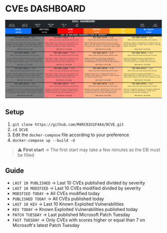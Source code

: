 # CVEs DASHBOARD

![](doc/dashboard.png)

## Setup

1. `git clone https://github.com/M4RC02U1F4A4/DCVE.git`
2. `cd DCVE`
3. Edit the `docker-compose` file according to your preference
4. `docker-compose up --build -d`
> :warning: **First start** -> The first start may take a few minutes as the DB must be filled

## Guide
- `LAST 10 PUBLISHED` -> Last 10 CVEs published divided by severity
- `LAST 10 MODIFIED` -> Last 10 CVEs modified divided by severity
- `MODIFIED TODAY` -> All CVEs modified today
- `PUBLISHED TODAY` -> All CVEs published today
- `LAST 10 KEV` -> Last 10 Known Exploited Vulnerabilities
- `KEV TODAY` -> Known Exploited Vulnerabilities published today
- `PATCH TUESDAY` -> Last published Microsoft Patch Tuesday
- `FAST TUESDAY` -> Only CVEs with scores higher or equal than 7 on Microsoft's latest Patch Tuesday